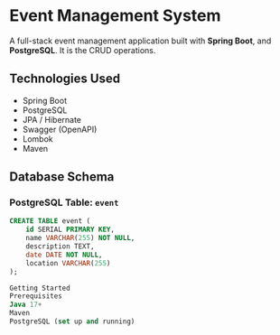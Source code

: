 #  Event Management System

A full-stack event management application built with **Spring Boot**, and **PostgreSQL**. It is the CRUD operations.

## Technologies Used

- Spring Boot
- PostgreSQL
- JPA / Hibernate
- Swagger (OpenAPI)
- Lombok
- Maven

## Database Schema

### PostgreSQL Table: `event`

```sql
CREATE TABLE event (
    id SERIAL PRIMARY KEY,
    name VARCHAR(255) NOT NULL,
    description TEXT,
    date DATE NOT NULL,
    location VARCHAR(255)
);

Getting Started
Prerequisites
Java 17+
Maven
PostgreSQL (set up and running)
